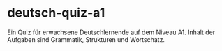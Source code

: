 # deutsch-quiz-a1
Ein Quiz für erwachsene Deutschlernende auf dem Niveau A1. Inhalt der Aufgaben sind Grammatik, Strukturen und Wortschatz.
